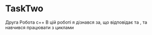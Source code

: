 # TaskTwo
Друга Робота с++
В цій роботі я дізнався за, що відповідає <string> та <vector>, та навчився працювати з циклами
